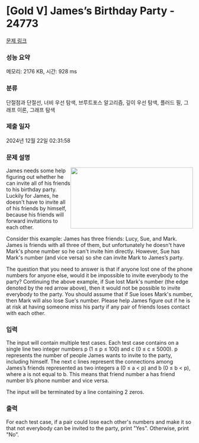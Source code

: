 # [Gold V] James’s Birthday Party - 24773 

[문제 링크](https://www.acmicpc.net/problem/24773) 

### 성능 요약

메모리: 2176 KB, 시간: 928 ms

### 분류

단절점과 단절선, 너비 우선 탐색, 브루트포스 알고리즘, 깊이 우선 탐색, 플러드 필, 그래프 이론, 그래프 탐색

### 제출 일자

2024년 12월 22일 02:31:58

### 문제 설명

<p><img alt="" src="https://upload.acmicpc.net/028b105f-cfa5-4e3c-9bb9-3b5b0c103d9e/-/preview/" style="width: 330px; height: 165px; float: right;">James needs some help figuring out whether he can invite all of his friends to his birthday party. Luckily for James, he doesn't have to invite all of his friends by himself, because his friends will forward invitations to each other.</p>

<p>Consider this example: James has three friends: Lucy, Sue, and Mark. James is friends with all three of them, but unfortunately he doesn't have Mark's phone number so he can't invite him directly. However, Sue has Mark's number (and vice versa) so she can invite Mark to James’s party.</p>

<p>The question that you need to answer is that if anyone lost one of the phone numbers for anyone else, would it be impossible to invite everybody to the party? Continuing the above example, if Sue lost Mark's number (the edge denoted by the red arrow above), then it would not be possible to invite everybody to the party. You should assume that if Sue loses Mark's number, then Mark will also lose Sue's number. Please help James figure out if he is at risk at having someone miss his party if any pair of friends loses contact with each other.</p>

### 입력 

 <p>The input will contain multiple test cases. Each test case contains on a single line two integer numbers p (1 ≤ p ≤ 100) and c (0 ≤ c ≤ 5000). p represents the number of people James wants to invite to the party, including himself. The next c lines represent the connections among James’s friends represented as two integers a (0 ≤ a < p) and b (0 ≤ b < p), where a is not equal to b. This means that friend number a has friend number b’s phone number and vice versa.</p>

<p>The input will be terminated by a line containing 2 zeros.</p>

### 출력 

 <p>For each test case, if a pair could lose each other's numbers and make it so that not everybody can be invited to the party, print "Yes". Otherwise, print "No”.</p>

